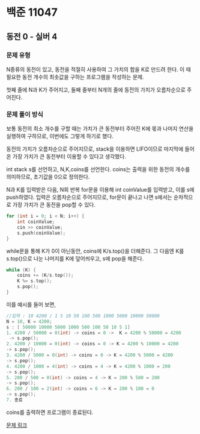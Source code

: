 # 백준 11047 
## 동전 0 - 실버 4
### 문제 유형

N종류의 동전이 있고, 동전을 적절히 사용하여 그 가치의 합을 K로 만드려 한다. 이 때 필요한 동전 개수의 최솟값을 구하는 프로그램을 작성하는 문제.

첫째 줄에 N과 K가 주어지고, 둘째 줄부터 N개의 줄에 동전의 가치가 오름차순으로 주어진다.
### 문제 풀이 방식

보통 동전의 최소 개수를 구할 때는 가치가 큰 동전부터 주어진 K에 몫과 나머지 연산을 실행하여 구하므로, 이번에도 그렇게 하기로 했다. 

동전의 가치가 오름차순으로 주어지므로, stack을 이용하면 LIFO이므로 마지막에 들어온 가장 가치가 큰 동전부터 이용할 수 있다고 생각했다.

int stack s를 선언하고, N,K,coins를 선언한다. coins는 출력을 위한 동전의 개수를 의미하므로, 초기값을 0으로 정의한다. 

N과 K를 입력받은 다음, N회 반복 for문을 이용해 int coinValue를 입력받고, 이를 s에 push하였다. 입력은 오름차순으로 주어지므로, for문이 끝나고 나면 s에서는 순차적으로 가장 가치가 큰 동전을 pop할 수 있다.

~~~cpp
for (int i = 0; i < N; i++) {
    int coinValue;
    cin >> coinValue;
    s.push(coinValue);
}
~~~

while문을 통해 K가 0이 아닌동안, coins에 K/s.top()을 더해준다. 그 다음엔 K를 s.top()으로 나눈 나머지를 K에 덮어씌우고, s에 pop을 해준다. 
~~~cpp
while (K) {
    coins += (K/s.top());
    K %= s.top();
    s.pop();        
}
~~~


이를 예시를 들어 보면, 
~~~cpp
//입력 : 10 4200 / 1 5 10 50 100 500 1000 5000 10000 50000
N = 10, K = 4200;
s : [ 50000 10000 5000 1000 500 100 50 10 5 1]
1. 4200 / 50000 = 0(int) -> coins = 0 ->  K = 4200 % 50000 = 4200
 -> s.pop();
2. 4200 / 10000 = 0(int) -> coins = 0 -> K = 4200 % 10000 = 4200
-> s.pop();
3. 4200 / 5000 = 0(int) -> coins = 0 -> K = 4200 % 5000 = 4200
-> s.pop();
4. 4200 / 1000 = 4(int) -> coins = 4 -> K = 4200 % 1000 = 200
-> s.pop();
5. 200 / 500 = 0(int) -> coins = 4 -> K = 200 % 500 = 200
-> s.pop();
6. 200 / 100 = 2(int) -> coins = 6 -> K = 200 % 100 = 0
-> s.pop();
7. 종료
~~~
coins를 출력하면 프로그램이 종료된다.

[문제 링크](https://github.com/tyshim0118/BJ-Codes/blob/main/BJ11047.cpp)
